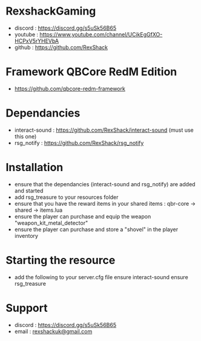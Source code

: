 # RexshackGaming
- discord : https://discord.gg/s5uSk56B65
- youtube : https://www.youtube.com/channel/UCikEgGfXO-HCPxV5rYHEVbA
- github : https://github.com/RexShack

# Framework QBCore RedM Edition
- https://github.com/qbcore-redm-framework

# Dependancies
- interact-sound : https://github.com/RexShack/interact-sound (must use this one)
- rsg_notify : https://github.com/RexShack/rsg_notify

# Installation
- ensure that the dependancies (interact-sound and rsg_notify) are added and started
- add rsg_treasure to your resources folder
- ensure that you have the reward items in your shared items : qbr-core -> shared -> items.lua
- ensure the player can purchase and equip the weapon "weapon_kit_metal_detector"
- ensure the player can purchase and store a "shovel" in the player inventory

# Starting the resource
- add the following to your server.cfg file
ensure interact-sound
ensure rsg_treasure

# Support
- discord : https://discord.gg/s5uSk56B65
- email : rexshackuk@gmail.com